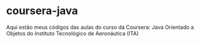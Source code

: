 # coursera-java
Aqui estão meus códigos das aulas do curso da Coursera: Java Orientado a Objetos do Instituto Tecnológico de Aeronáutica (ITA)
